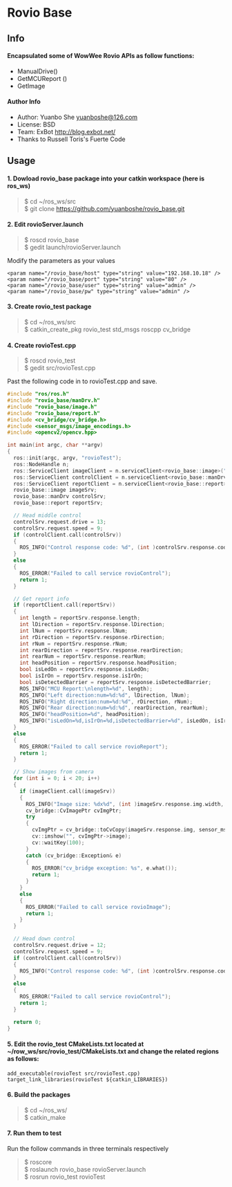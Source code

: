 Rovio Base
==========
Info
------
#### Encapsulated some of WowWee Rovio APIs as follow functions:
- ManualDrive()
- GetMCUReport ()
- GetImage

#### Author Info
- Author: Yuanbo She yuanboshe@126.com
- License: BSD
- Team: ExBot http://blog.exbot.net/
- Thanks to Russell Toris's Fuerte Code

Usage
------
#### 1. Dowload rovio_base package into your catkin workspace (here is ros_ws)
> $ cd ~/ros_ws/src  
> $ git clone https://github.com/yuanboshe/rovio_base.git

#### 2. Edit rovioServer.launch
> $ roscd rovio_base  
> $ gedit launch/rovioServer.launch

Modify the parameters as your values
```
<param name="/rovio_base/host" type="string" value="192.168.10.18" />  
<param name="/rovio_base/port" type="string" value="80" />  
<param name="/rovio_base/user" type="string" value="admin" />  
<param name="/rovio_base/pw" type="string" value="admin" />
```

#### 3. Create rovio_test package
> $ cd ~/ros_ws/src  
> $ catkin_create_pkg rovio_test std_msgs roscpp cv_bridge

#### 4. Create rovioTest.cpp
> $ roscd rovio_test  
> $ gedit src/rovioTest.cpp

Past the following code in to rovioTest.cpp and save.
```cpp
#include "ros/ros.h"
#include "rovio_base/manDrv.h"
#include "rovio_base/image.h"
#include "rovio_base/report.h"
#include <cv_bridge/cv_bridge.h>
#include <sensor_msgs/image_encodings.h>
#include <opencv2/opencv.hpp>

int main(int argc, char **argv)
{
  ros::init(argc, argv, "rovioTest");
  ros::NodeHandle n;
  ros::ServiceClient imageClient = n.serviceClient<rovio_base::image>("rovioImage");
  ros::ServiceClient controlClient = n.serviceClient<rovio_base::manDrv>("rovioControl");
  ros::ServiceClient reportClient = n.serviceClient<rovio_base::report>("rovioReport");
  rovio_base::image imageSrv;
  rovio_base::manDrv controlSrv;
  rovio_base::report reportSrv;

  // Head middle control
  controlSrv.request.drive = 13;
  controlSrv.request.speed = 9;
  if (controlClient.call(controlSrv))
  {
    ROS_INFO("Control response code: %d", (int )controlSrv.response.code);
  }
  else
  {
    ROS_ERROR("Failed to call service rovioControl");
    return 1;
  }

  // Get report info
  if (reportClient.call(reportSrv))
  {
    int length = reportSrv.response.length;
    int lDirection = reportSrv.response.lDirection;
    int lNum = reportSrv.response.lNum;
    int rDirection = reportSrv.response.rDirection;
    int rNum = reportSrv.response.rNum;
    int rearDirection = reportSrv.response.rearDirection;
    int rearNum = reportSrv.response.rearNum;
    int headPosition = reportSrv.response.headPosition;
    bool isLedOn = reportSrv.response.isLedOn;
    bool isIrOn = reportSrv.response.isIrOn;
    bool isDetectedBarrier = reportSrv.response.isDetectedBarrier;
    ROS_INFO("MCU Report:\nlength=%d", length);
    ROS_INFO("Left direction:num=%d:%d", lDirection, lNum);
    ROS_INFO("Right direction:num=%d:%d", rDirection, rNum);
    ROS_INFO("Rear direction:num=%d:%d", rearDirection, rearNum);
    ROS_INFO("headPosition=%d", headPosition);
    ROS_INFO("isLedOn=%d,isIrOn=%d,isDetectedBarrier=%d", isLedOn, isIrOn, isDetectedBarrier);
  }
  else
  {
    ROS_ERROR("Failed to call service rovioReport");
    return 1;
  }

  // Show images from camera
  for (int i = 0; i < 20; i++)
  {
    if (imageClient.call(imageSrv))
    {
      ROS_INFO("Image size: %dx%d", (int )imageSrv.response.img.width, (int )imageSrv.response.img.height);
      cv_bridge::CvImagePtr cvImgPtr;
      try
      {
        cvImgPtr = cv_bridge::toCvCopy(imageSrv.response.img, sensor_msgs::image_encodings::BGR8);
        cv::imshow("", cvImgPtr->image);
        cv::waitKey(100);
      }
      catch (cv_bridge::Exception& e)
      {
        ROS_ERROR("cv_bridge exception: %s", e.what());
        return 1;
      }
    }
    else
    {
      ROS_ERROR("Failed to call service rovioImage");
      return 1;
    }
  }

  // Head down control
  controlSrv.request.drive = 12;
  controlSrv.request.speed = 9;
  if (controlClient.call(controlSrv))
  {
    ROS_INFO("Control response code: %d", (int )controlSrv.response.code);
  }
  else
  {
    ROS_ERROR("Failed to call service rovioControl");
    return 1;
  }

  return 0;
}
```

#### 5. Edit the rovio_test CMakeLists.txt located at ~/row_ws/src/rovio_test/CMakeLists.txt and change the related regions as follows:
```
add_executable(rovioTest src/rovioTest.cpp)  
target_link_libraries(rovioTest ${catkin_LIBRARIES})  
```

#### 6. Build the packages
> $ cd ~/ros_ws/  
> $ catkin_make

#### 7. Run them to test
Run the follow commands in three terminals respectively
> $ roscore  
> $ roslaunch rovio_base rovioServer.launch  
> $ rosrun rovio_test rovioTest
